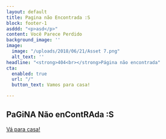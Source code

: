 ```yaml
---
layout: default
title: Pagina não Encontrada :S
block: footer-1
asddd: "<p>asd</p>"
content: Você Parece Perdido
background_image: ''
image:
  image: "/uploads/2018/06/21/Asset 7.png"
  alt_text: ''
headline: "<strong>404<br></strong>Página não encontrada"
cta:
  enabled: true
  url: "/"
  button_text: Vamos para casa!

---
```

## PaGiNA Não enContRAda :S

[Vá para casa!](/ "volte para a Home")